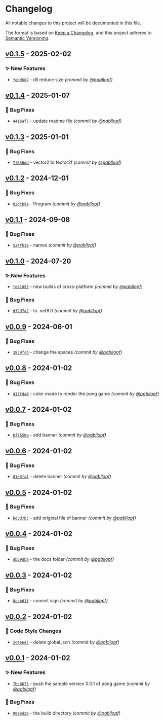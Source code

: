 # Changelog
All notable changes to this project will be documented in this file.

The format is based on [Keep a Changelog](https://keepachangelog.com/en/1.0.0/),
and this project adheres to [Semantic Versioning](https://semver.org/spec/v2.0.0.html).

## [v0.1.5] - 2025-02-02
### :sparkles: New Features
- [`febd687`](https://github.com/pabllopf/Alis.Sample.Pong/commit/febd687957f44f8d7c22b8be71f6c97d688c9467) - dll reduce size *(commit by [@pabllopf](https://github.com/pabllopf))*


## [v0.1.4] - 2025-01-07
### :bug: Bug Fixes
- [`4416af7`](https://github.com/pabllopf/Alis.Sample.Pong/commit/4416af70bafd0e1fa217c79ef5cf977e4af37965) - update readme file *(commit by [@pabllopf](https://github.com/pabllopf))*


## [v0.1.3] - 2025-01-01
### :bug: Bug Fixes
- [`7f636dd`](https://github.com/pabllopf/Alis.Sample.Pong/commit/7f636dd7b47e939b17c7685e6c8ccaa0ba5f062f) - vector2 to fector2f *(commit by [@pabllopf](https://github.com/pabllopf))*


## [v0.1.2] - 2024-12-01
### :bug: Bug Fixes
- [`02dcb9a`](https://github.com/pabllopf/Alis.Sample.Pong/commit/02dcb9a6f0ce827befae7ef3cca8586cbc46b1f2) - Program *(commit by [@pabllopf](https://github.com/pabllopf))*


## [v0.1.1] - 2024-09-08
### :bug: Bug Fixes
- [`524fb18`](https://github.com/pabllopf/Alis.Sample.Pong/commit/524fb1893d1384a97d8efc324b24ad0f6ca3e254) - names *(commit by [@pabllopf](https://github.com/pabllopf))*


## [v0.1.0] - 2024-07-20
### :sparkles: New Features
- [`fe91093`](https://github.com/pabllopf/Alis.Sample.Pong/commit/fe910930f5457972090cf72bde2a1cf734e3be65) - new builds of cross-platform *(commit by [@pabllopf](https://github.com/pabllopf))*

### :bug: Bug Fixes
- [`df2d7a2`](https://github.com/pabllopf/Alis.Sample.Pong/commit/df2d7a26b3b4e34c38994b90d9d645a3f8d3f578) - to .net8.0 *(commit by [@pabllopf](https://github.com/pabllopf))*


## [v0.0.9] - 2024-06-01
### :bug: Bug Fixes
- [`38c9fc4`](https://github.com/pabllopf/Alis.Sample.Pong/commit/38c9fc42fc1db18bf9281a7591af9e37798e58f0) - change the spaces *(commit by [@pabllopf](https://github.com/pabllopf))*


## [v0.0.8] - 2024-01-02
### :bug: Bug Fixes
- [`417fda6`](https://github.com/pabllopf/Alis.Sample.Pong/commit/417fda6503859e39f87fad3feaec1ebd45093a33) - color mode to render the pong game *(commit by [@pabllopf](https://github.com/pabllopf))*


## [v0.0.7] - 2024-01-02
### :bug: Bug Fixes
- [`bf7650a`](https://github.com/pabllopf/Alis.Sample.Pong/commit/bf7650a185ab5b2400f40109e9b2b1c9558b30b7) - add banner *(commit by [@pabllopf](https://github.com/pabllopf))*


## [v0.0.6] - 2024-01-02
### :bug: Bug Fixes
- [`01e8fa1`](https://github.com/pabllopf/Alis.Sample.Pong/commit/01e8fa186ade3abded02ccbebe59fa01b0d5ce46) - delete banner *(commit by [@pabllopf](https://github.com/pabllopf))*


## [v0.0.5] - 2024-01-02
### :bug: Bug Fixes
- [`bd3d7bc`](https://github.com/pabllopf/Alis.Sample.Pong/commit/bd3d7bc3c1a9a2cfae5fc1ce52445ecf69879374) - add original file of banner *(commit by [@pabllopf](https://github.com/pabllopf))*


## [v0.0.4] - 2024-01-02
### :bug: Bug Fixes
- [`db59dba`](https://github.com/pabllopf/Alis.Sample.Pong/commit/db59dba1caa6b25a45d27877436247273b147e91) - the docs folder *(commit by [@pabllopf](https://github.com/pabllopf))*


## [v0.0.3] - 2024-01-02
### :bug: Bug Fixes
- [`8cab01f`](https://github.com/pabllopf/Alis.Sample.Pong/commit/8cab01f0f83b3df630c3de1a0be7656031392c58) - commit sign *(commit by [@pabllopf](https://github.com/pabllopf))*


## [v0.0.2] - 2024-01-02
### :art: Code Style Changes
- [`2c4e6d7`](https://github.com/pabllopf/Alis.Sample.Pong/commit/2c4e6d73cd3a219cec8b72357e65be130b1fd765) - delete global.json *(commit by [@pabllopf](https://github.com/pabllopf))*


## [v0.0.1] - 2024-01-02
### :sparkles: New Features
- [`7bc8675`](https://github.com/pabllopf/Alis.Sample.Pong/commit/7bc8675f38a55a717fcf375611fe903da6c1de4a) - push the sample version 0.0.1 of pong game *(commit by [@pabllopf](https://github.com/pabllopf))*

### :bug: Bug Fixes
- [`009ed2b`](https://github.com/pabllopf/Alis.Sample.Pong/commit/009ed2b21af7cf91f30d64b87cd426441e43b7f7) - the build directory *(commit by [@pabllopf](https://github.com/pabllopf))*


[v0.0.1]: https://github.com/pabllopf/Alis.Sample.Pong/compare/v0.0.0...v0.0.1
[v0.0.2]: https://github.com/pabllopf/Alis.Sample.Pong/compare/v0.0.1...v0.0.2
[v0.0.3]: https://github.com/pabllopf/Alis.Sample.Pong/compare/v0.0.2...v0.0.3
[v0.0.4]: https://github.com/pabllopf/Alis.Sample.Pong/compare/v0.0.3...v0.0.4
[v0.0.5]: https://github.com/pabllopf/Alis.Sample.Pong/compare/v0.0.4...v0.0.5
[v0.0.6]: https://github.com/pabllopf/Alis.Sample.Pong/compare/v0.0.5...v0.0.6
[v0.0.7]: https://github.com/pabllopf/Alis.Sample.Pong/compare/v0.0.6...v0.0.7
[v0.0.8]: https://github.com/pabllopf/Alis.Sample.Pong/compare/v0.0.7...v0.0.8
[v0.0.9]: https://github.com/pabllopf/Alis.Sample.Pong/compare/v0.0.8...v0.0.9
[v0.1.0]: https://github.com/pabllopf/Alis.Sample.Pong/compare/v0.0.9...v0.1.0
[v0.1.1]: https://github.com/pabllopf/Alis.Sample.Pong/compare/v0.1.0...v0.1.1
[v0.1.2]: https://github.com/pabllopf/Alis.Sample.Pong/compare/v0.1.1...v0.1.2
[v0.1.3]: https://github.com/pabllopf/Alis.Sample.Pong/compare/v0.1.2...v0.1.3
[v0.1.4]: https://github.com/pabllopf/Alis.Sample.Pong/compare/v0.1.3...v0.1.4
[v0.1.5]: https://github.com/pabllopf/Alis.Sample.Pong/compare/v0.1.4...v0.1.5
